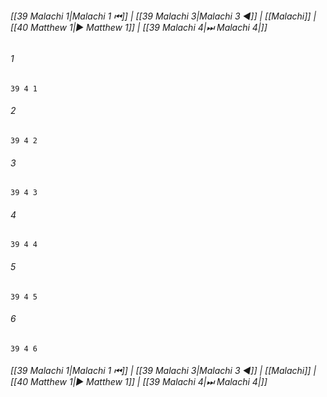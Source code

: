 
###### [[39 Malachi 1|Malachi 1 ⏮]] | [[39 Malachi 3|Malachi 3 ◀]] | [[Malachi]] | [[40 Matthew 1|▶ Matthew 1]] | [[39 Malachi 4|⏭ Malachi 4|]]

###### 1
``` verse
39 4 1 
```
###### 2
``` verse
39 4 2 
```
###### 3
``` verse
39 4 3 
```
###### 4
``` verse
39 4 4 
```
###### 5
``` verse
39 4 5 
```
###### 6
``` verse
39 4 6 
```

###### [[39 Malachi 1|Malachi 1 ⏮]] | [[39 Malachi 3|Malachi 3 ◀]] | [[Malachi]] | [[40 Matthew 1|▶ Matthew 1]] | [[39 Malachi 4|⏭ Malachi 4|]]

